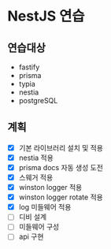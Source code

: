 # NestJS 연습

## 연습대상
+ fastify
+ prisma
+ typia
+ nestia
+ postgreSQL


## 계획

+ [x] 기본 라이브러리 설치 및 적용
+ [x] nestia 적용
+ [x] prisma docs 자동 생성 도전
+ [x] 스웨거 적용
+ [x] winston logger 적용
+ [x] winston logger rotate 적용
+ [x] log 미들웨어 적용
+ [ ] 디비 설계
+ [ ] 미들웨어 구성
+ [ ] api 구현